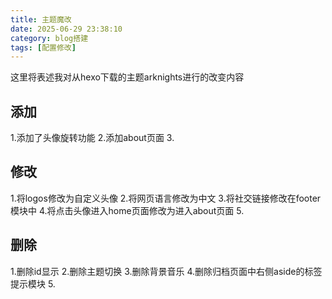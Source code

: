 ```yaml
---
title: 主题魔改
date: 2025-06-29 23:38:10
category: blog搭建
tags: [配置修改]
---
```

这里将表述我对从hexo下载的主题arknights进行的改变内容
## 添加
1.添加了头像旋转功能
2.添加about页面
3.
## 修改
1.将logos修改为自定义头像
2.将网页语言修改为中文
3.将社交链接修改在footer模块中
4.将点击头像进入home页面修改为进入about页面
5.
## 删除
1.删除id显示
2.删除主题切换
3.删除背景音乐
4.删除归档页面中右侧aside的标签提示模块
5.
